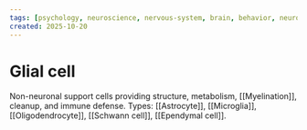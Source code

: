 ```yaml
---
tags: [psychology, neuroscience, nervous-system, brain, behavior, neurotransmitters]
created: 2025-10-20
---
```

# Glial cell

Non-neuronal support cells providing structure, metabolism, [[Myelination]], cleanup, and immune defense. Types: [[Astrocyte]], [[Microglia]], [[Oligodendrocyte]], [[Schwann cell]], [[Ependymal cell]].
